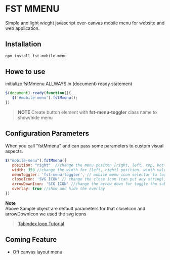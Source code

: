 # FST MMENU 

Simple and light wieght javascript over-canvas mobile menu for website and web application.

## Installation
```bash
npm install fst-mobile-menu
```

## Howe to use
initialize fstMmenu ALLWAYS in (document) ready statement
```javascript
$(document).ready(function(){
   $('#mobile-menu').fstMmenu();
})
```


> **NOTE**   Create button element with **fst-menu-toggler** class name to show/hide menu


## Configuration Parameters
When you call "fstMmenu" and can pass some parameters to custom visual aspects.

```javascript
$("mobile-menu").fstMmenu({
   position: "right"  //change the menu positon [right, left, top, bottom],
   width: 350 //change the width for [left, right] position. width value set to height on [top, bottom] positon.
   menuToggler: 'fst-menu-toggler', // mobile menu icon selector to toggle the menu ( Please provide the class name without dot :) )
   closeIcon: 'SVG ICON' // change the close icon (can put any string),
   arrowDownIcon: 'SCG ICON' //change the arrow down for toggle the sub menu (can put any string),
   overlay: true //show and hide the overlay
})
```

**Note**  
Above Sample object are default parameters for that closeIcon and arrowDownIcon we used the svg icons

>[Tabindex loop Tutorial](http://bluegalaxy.info/codewalk/2018/08/04/javascript-how-to-create-looping-tabindex-cycle/)
## Coming Feature 
- Off canvas layout menu